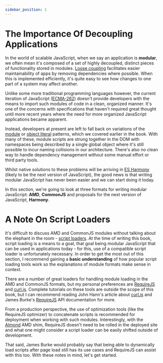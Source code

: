 ```yaml
---
sidebar_position: 1
---
```


# The Importance Of Decoupling Applications

In the world of scalable JavaScript, when we say an application is **modular**, we often mean it's composed of a set of highly decoupled, distinct pieces of functionality stored in modules. [Loose coupling](http://arguments.callee.info/2009/05/18/javascript-design-patterns--mediator/) facilitates easier maintainability of apps by removing dependencies where possible. When this is implemented efficiently, it's quite easy to see how changes to one part of a system may affect another.

Unlike some more traditional programming languages however, the current iteration of JavaScript ([ECMA-262](https://www.ecma-international.org/publications/standards/Ecma-262.htm)) doesn't provide developers with the means to import such modules of code in a clean, organized manner. It's one of the concerns with specifications that haven't required great thought until more recent years where the need for more organized JavaScript applications became apparent.

Instead, developers at present are left to fall back on variations of the [module](http://www.adequatelygood.com/2010/3/JavaScript-Module-Pattern-In-Depth) or [object literal](http://rmurphey.com/blog/2009/10/15/using-objects-to-organize-your-code/) patterns, which we covered earlier in the book. With many of these, module scripts are strung together in the DOM with namespaces being described by a single global object where it's still possible to incur naming collisions in our architecture. There's also no clean way to handle dependency management without some manual effort or third party tools.

Whilst native solutions to these problems will be arriving in [ES Harmony](http://wiki.ecmascript.org/doku.php?id=harmony:modules) (likely to be the next version of JavaScript), the good news is that writing modular JavaScript has never been easier and we can start doing it today.

In this section, we're going to look at three formats for writing modular JavaScript: **AMD**, **CommonJS** and proposals for the next version of JavaScript, **Harmony**.

# A Note On Script Loaders

It's difficult to discuss AMD and CommonJS modules without talking about the elephant in the room - [script loaders](https://msdn.microsoft.com/en-us/scriptjunkie/hh227261). At the time of writing this book, script loading is a means to a goal, that goal being modular JavaScript that can be used in applications today - for this, use of a compatible script loader is unfortunately necessary. In order to get the most out of this section, I recommend gaining a **basic understanding** of how popular script loading tools work so the explanations of module formats make sense in context.

There are a number of great loaders for handling module loading in the AMD and CommonJS formats, but my personal preferences are [RequireJS](http://requirejs.org/) and [curl.js](https://github.com/unscriptable/curl). Complete tutorials on these tools are outside the scope of this book, but I can recommend reading John Hann's article about [curl.js](http://unscriptable.com/index.php/2011/03/30/curl-js-yet-another-amd-loader/) and James Burke's [RequireJS](http://requirejs.org/docs/api.html) API documentation for more.

From a production perspective, the use of optimization tools (like the RequireJS optimizer) to concatenate scripts is recommended for deployment when working with such modules. Interestingly, with the [Almond](https://github.com/jrburke/almond) AMD shim, RequireJS doesn't need to be rolled in the deployed site and what one might consider a script loader can be easily shifted outside of development.

That said, James Burke would probably say that being able to dynamically load scripts after page load still has its use cases and RequireJS can assist with this too. With these notes in mind, let's get started.
